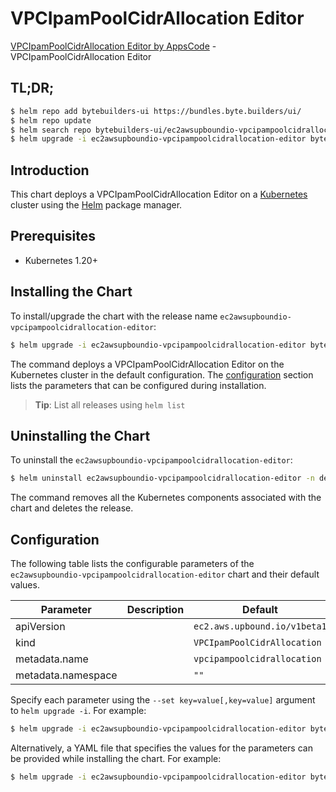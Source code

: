 # VPCIpamPoolCidrAllocation Editor

[VPCIpamPoolCidrAllocation Editor by AppsCode](https://byte.builders) - VPCIpamPoolCidrAllocation Editor

## TL;DR;

```bash
$ helm repo add bytebuilders-ui https://bundles.byte.builders/ui/
$ helm repo update
$ helm search repo bytebuilders-ui/ec2awsupboundio-vpcipampoolcidrallocation-editor --version=v0.4.18
$ helm upgrade -i ec2awsupboundio-vpcipampoolcidrallocation-editor bytebuilders-ui/ec2awsupboundio-vpcipampoolcidrallocation-editor -n default --create-namespace --version=v0.4.18
```

## Introduction

This chart deploys a VPCIpamPoolCidrAllocation Editor on a [Kubernetes](http://kubernetes.io) cluster using the [Helm](https://helm.sh) package manager.

## Prerequisites

- Kubernetes 1.20+

## Installing the Chart

To install/upgrade the chart with the release name `ec2awsupboundio-vpcipampoolcidrallocation-editor`:

```bash
$ helm upgrade -i ec2awsupboundio-vpcipampoolcidrallocation-editor bytebuilders-ui/ec2awsupboundio-vpcipampoolcidrallocation-editor -n default --create-namespace --version=v0.4.18
```

The command deploys a VPCIpamPoolCidrAllocation Editor on the Kubernetes cluster in the default configuration. The [configuration](#configuration) section lists the parameters that can be configured during installation.

> **Tip**: List all releases using `helm list`

## Uninstalling the Chart

To uninstall the `ec2awsupboundio-vpcipampoolcidrallocation-editor`:

```bash
$ helm uninstall ec2awsupboundio-vpcipampoolcidrallocation-editor -n default
```

The command removes all the Kubernetes components associated with the chart and deletes the release.

## Configuration

The following table lists the configurable parameters of the `ec2awsupboundio-vpcipampoolcidrallocation-editor` chart and their default values.

|     Parameter      | Description |                 Default                 |
|--------------------|-------------|-----------------------------------------|
| apiVersion         |             | <code>ec2.aws.upbound.io/v1beta1</code> |
| kind               |             | <code>VPCIpamPoolCidrAllocation</code>  |
| metadata.name      |             | <code>vpcipampoolcidrallocation</code>  |
| metadata.namespace |             | <code>""</code>                         |


Specify each parameter using the `--set key=value[,key=value]` argument to `helm upgrade -i`. For example:

```bash
$ helm upgrade -i ec2awsupboundio-vpcipampoolcidrallocation-editor bytebuilders-ui/ec2awsupboundio-vpcipampoolcidrallocation-editor -n default --create-namespace --version=v0.4.18 --set apiVersion=ec2.aws.upbound.io/v1beta1
```

Alternatively, a YAML file that specifies the values for the parameters can be provided while
installing the chart. For example:

```bash
$ helm upgrade -i ec2awsupboundio-vpcipampoolcidrallocation-editor bytebuilders-ui/ec2awsupboundio-vpcipampoolcidrallocation-editor -n default --create-namespace --version=v0.4.18 --values values.yaml
```
